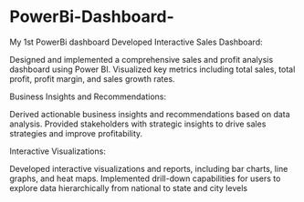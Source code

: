 # PowerBi-Dashboard-
My 1st PowerBi dashboard
Developed Interactive Sales Dashboard:

Designed and implemented a comprehensive sales and profit analysis dashboard using Power BI.
Visualized key metrics including total sales, total profit, profit margin, and sales growth rates.

Business Insights and Recommendations:

Derived actionable business insights and recommendations based on data analysis.
Provided stakeholders with strategic insights to drive sales strategies and improve profitability.

Interactive Visualizations:

Developed interactive visualizations and reports, including bar charts, line graphs, and heat maps.
Implemented drill-down capabilities for users to explore data hierarchically from national to state and city levels
